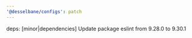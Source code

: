```yaml
---
'@desselbane/configs': patch
---
```


deps: [minor|dependencies] Update package eslint from 9.28.0 to 9.30.1
